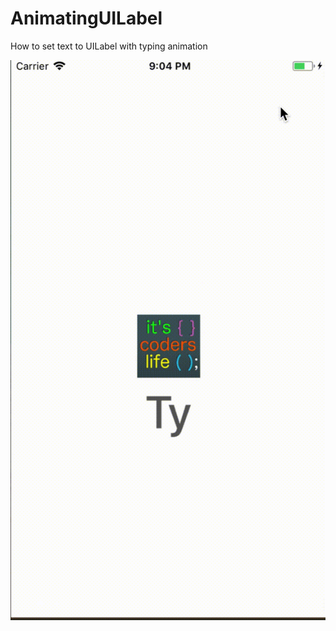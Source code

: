 # AnimatingUILabel
How to set text to UILabel with typing animation

![Alt text](TypingAnimation2.gif?raw=true "Animate UILabel like typing")

